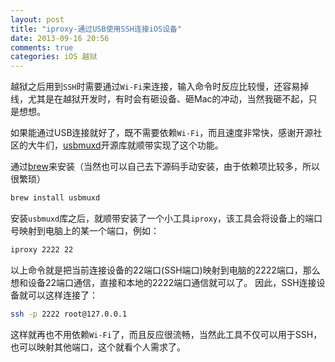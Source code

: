 ```yaml
---
layout: post
title: "iproxy-通过USB使用SSH连接iOS设备"
date: 2013-09-16 20:56
comments: true
categories: iOS 越狱
---
```

越狱之后用到`SSH`时需要通过`Wi-Fi`来连接，输入命令时反应比较慢，还容易掉线，尤其是在越狱开发时，有时会有砸设备、砸Mac的冲动，当然我砸不起，只是想想。

如果能通过USB连接就好了，既不需要依赖`Wi-Fi`，而且速度非常快，感谢开源社区的大牛们，[usbmuxd](http://cgit.sukimashita.com/usbmuxd.git/)开源库就顺带实现了这个功能。
<!-- more -->
通过[brew](http://brew.sh/)来安装（当然也可以自己去下源码手动安装，由于依赖项比较多，所以很繁琐）
``` sh
brew install usbmuxd
```
安装`usbmuxd`库之后，就顺带安装了一个小工具`iproxy`，该工具会将设备上的端口号映射到电脑上的某一个端口，例如：
``` sh
iproxy 2222 22
```
以上命令就是把当前连接设备的22端口(SSH端口)映射到电脑的2222端口，那么想和设备22端口通信，直接和本地的2222端口通信就可以了。
因此，SSH连接设备就可以这样连接了：
``` sh
ssh -p 2222 root@127.0.0.1
```
这样就再也不用依赖`Wi-Fi`了，而且反应很流畅，当然此工具不仅可以用于SSH，也可以映射其他端口，这个就看个人需求了。

